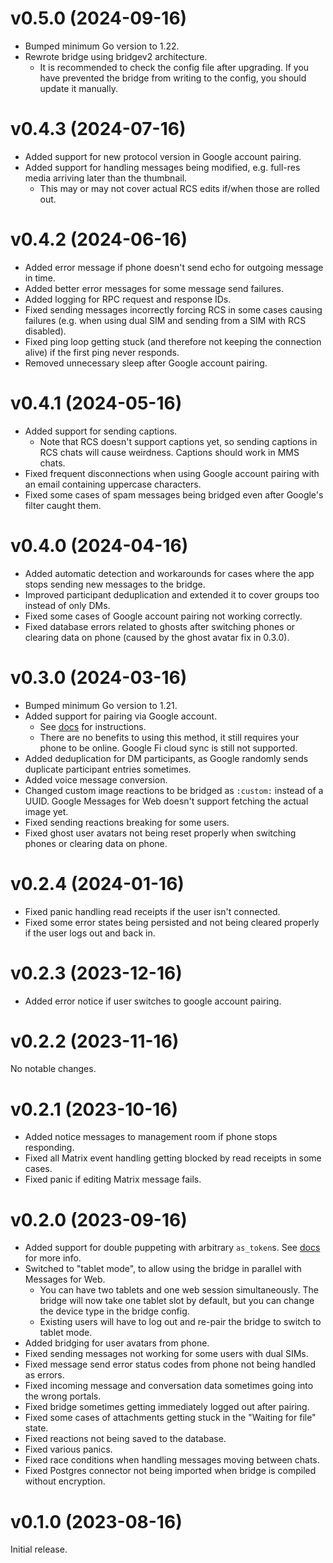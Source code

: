 # v0.5.0 (2024-09-16)

* Bumped minimum Go version to 1.22.
* Rewrote bridge using bridgev2 architecture.
  * It is recommended to check the config file after upgrading. If you have
    prevented the bridge from writing to the config, you should update it
    manually.

# v0.4.3 (2024-07-16)

* Added support for new protocol version in Google account pairing.
* Added support for handling messages being modified, e.g. full-res media
  arriving later than the thumbnail.
  * This may or may not cover actual RCS edits if/when those are rolled out.

# v0.4.2 (2024-06-16)

* Added error message if phone doesn't send echo for outgoing message in
  time.
* Added better error messages for some message send failures.
* Added logging for RPC request and response IDs.
* Fixed sending messages incorrectly forcing RCS in some cases causing failures
  (e.g. when using dual SIM and sending from a SIM with RCS disabled).
* Fixed ping loop getting stuck (and therefore not keeping the connection
  alive) if the first ping never responds.
* Removed unnecessary sleep after Google account pairing.

# v0.4.1 (2024-05-16)

* Added support for sending captions.
  * Note that RCS doesn't support captions yet, so sending captions in RCS
    chats will cause weirdness. Captions should work in MMS chats.
* Fixed frequent disconnections when using Google account pairing with an
  email containing uppercase characters.
* Fixed some cases of spam messages being bridged even after Google's filter
  caught them.

# v0.4.0 (2024-04-16)

* Added automatic detection and workarounds for cases where the app stops
  sending new messages to the bridge.
* Improved participant deduplication and extended it to cover groups too
  instead of only DMs.
* Fixed some cases of Google account pairing not working correctly.
* Fixed database errors related to ghosts after switching phones or clearing
  data on phone (caused by the ghost avatar fix in 0.3.0).

# v0.3.0 (2024-03-16)

* Bumped minimum Go version to 1.21.
* Added support for pairing via Google account.
  * See [docs](https://docs.mau.fi/bridges/go/gmessages/authentication.html)
    for instructions.
  * There are no benefits to using this method, it still requires your phone to
    be online. Google Fi cloud sync is still not supported.
* Added deduplication for DM participants, as Google randomly sends duplicate
  participant entries sometimes.
* Added voice message conversion.
* Changed custom image reactions to be bridged as `:custom:` instead of a UUID.
  Google Messages for Web doesn't support fetching the actual image yet.
* Fixed sending reactions breaking for some users.
* Fixed ghost user avatars not being reset properly when switching phones or
  clearing data on phone.

# v0.2.4 (2024-01-16)

* Fixed panic handling read receipts if the user isn't connected.
* Fixed some error states being persisted and not being cleared properly
  if the user logs out and back in.

# v0.2.3 (2023-12-16)

* Added error notice if user switches to google account pairing.

# v0.2.2 (2023-11-16)

No notable changes.

# v0.2.1 (2023-10-16)

* Added notice messages to management room if phone stops responding.
* Fixed all Matrix event handling getting blocked by read receipts in some cases.
* Fixed panic if editing Matrix message fails.

# v0.2.0 (2023-09-16)

* Added support for double puppeting with arbitrary `as_token`s.
  See [docs](https://docs.mau.fi/bridges/general/double-puppeting.html#appservice-method-new) for more info.
* Switched to "tablet mode", to allow using the bridge in parallel with
  Messages for Web.
  * You can have two tablets and one web session simultaneously. The bridge
    will now take one tablet slot by default, but you can change the device
    type in the bridge config.
  * Existing users will have to log out and re-pair the bridge to switch to
    tablet mode.
* Added bridging for user avatars from phone.
* Fixed sending messages not working for some users with dual SIMs.
* Fixed message send error status codes from phone not being handled as errors.
* Fixed incoming message and conversation data sometimes going into the wrong
  portals.
* Fixed bridge sometimes getting immediately logged out after pairing.
* Fixed some cases of attachments getting stuck in the "Waiting for file" state.
* Fixed reactions not being saved to the database.
* Fixed various panics.
* Fixed race conditions when handling messages moving between chats.
* Fixed Postgres connector not being imported when bridge is compiled without
  encryption.

# v0.1.0 (2023-08-16)

Initial release.
